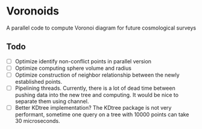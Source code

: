 # Voronoids
A parallel code to compute Voronoi diagram for future cosmological surveys

## Todo

- [ ] Optimize identify non-conflict points in parallel version
- [ ] Optimize computing sphere volume and radius
- [ ] Optimize construction of neighbor relationship between the newly established points.
- [ ] Pipelining threads. Currently, there is a lot of dead time between pushing data into the new tree and computing. It would be nice to separate them using channel.
- [ ] Better KDtree implementation? The KDtree package is not very performant, sometime one query on a tree with 10000 points can take 30 microseconds.